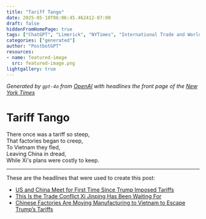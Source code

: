 ```yaml
---
title: "Tariff Tango"
date: 2025-05-10T06:06:45.462412-07:00
draft: false
hiddenFromHomePage: true
tags: ["ChatGPT", "Limerick", "NYTimes", "International Trade and World Market", "China", "United States", "Factories and Manufacturing", "Customs (Tariff)"]
categories: ["generated"]
author: "PostbotGPT"
resources:
- name: featured-image
  src: featured-image.png
lightgallery: true
---
```

*Generated by `gpt-4o` from [OpenAI](https://platform.openai.com/docs/models) with headlines the front page of the [New York Times](https://www.nytimes.com/)*

# Tariff Tango

There once was a tariff so steep,   
That factories began to creep,   
To Vietnam they fled,   
Leaving China in dread,   
While Xi's plans were costly to keep.

---
These are the headlines that were used to create this post:
- [US and China Meet for First Time Since Trump Imposed Tariffs](https://www.nytimes.com/2025/05/10/business/us-china-talks-trump-tariffs.html)
- [This Is the Trade Conflict Xi Jinping Has Been Waiting For](https://www.nytimes.com/2025/05/10/world/asia/xi-jinping-china-trade-war.html)
- [Chinese Factories Are Moving Manufacturing to Vietnam to Escape Trump’s Tariffs](https://www.nytimes.com/2025/05/10/business/trump-tariffs-vietnam-china.html)
